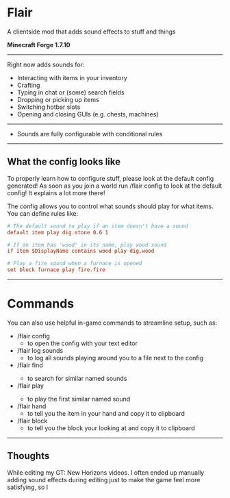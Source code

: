 # Flair
A clientside mod that adds sound effects to stuff and things

**Minecraft Forge 1.7.10**

___

Right now adds sounds for:
- Interacting with items in your inventory
- Crafting
- Typing in chat or (some) search fields
- Dropping or picking up items
- Switching hotbar slots
- Opening and closing GUIs (e.g. chests, machines)

___

- Sounds are fully configurable with conditional rules

___

## What the config looks like 
To properly learn how to configure stuff, please look at the default config generated! As soon as you join a world run /flair config to look at the default config! It explains a lot more there!

The config allows you to control what sounds should play for what items.<br>
You can define rules like:


```ini
# The default sound to play if an item doesn't have a sound
default item play dig.stone 0.6 1

# If an item has 'wood' in its name, play wood sound
if item $DisplayName contains wood play dig.wood

# Play a fire sound when a furnace is opened
set block furnace play fire.fire
```

___

# Commands
You can also use helpful in-game commands to streamline setup, such as:

- /flair config
  - to open the config with your text editor
- /flair log sounds
  - to log all sounds playing around you to a file next to the config
- /flair find <approximate sound name> 
  - to search for similar named sounds
- /flair play <approximate sound name> 
  - to play the first similar named sound
- /flair hand
  - to tell you the item in your hand and copy it to clipboard
- /flair block
  - to tell you the block your looking at and copy it to clipboard

___

## Thoughts

While editing my GT: New Horizons videos. I often ended up manually adding sound effects during editing just to make the game feel more satisfying, so I 



